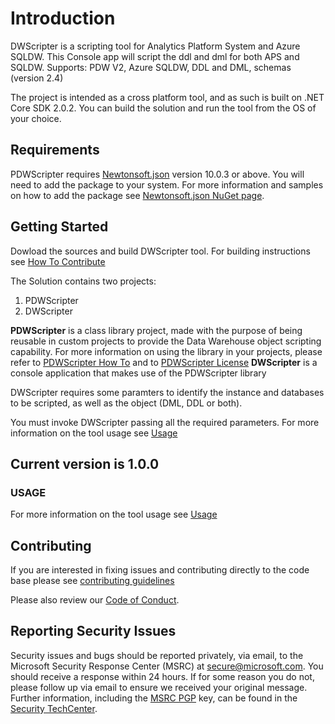 # Introduction

DWScripter is a scripting tool for Analytics Platform System and Azure SQLDW. This Console app will script the ddl and dml for both APS and SQLDW.
Supports: PDW V2, Azure SQLDW, DDL and DML, schemas (version 2.4)

The project is intended as a cross platform tool, and as such is built on .NET Core SDK 2.0.2. You can build the solution and run the tool from the OS of your choice.

## Requirements

PDWScripter requires [Newtonsoft.json](https://github.com/JamesNK/Newtonsoft.Json) version 10.0.3 or above. You will need to add the package to your system. For more information and samples on how to add the package see [Newtonsoft.json NuGet page](https://www.nuget.org/packages/Newtonsoft.Json).

## Getting Started

Dowload the sources and build DWScripter tool. For building instructions see [How To Contribute](./HOW_TO_CONTRIBUTE.md)

The Solution contains two projects:

1. PDWScripter
2. DWScripter

**PDWScripter** is a class library project, made with the purpose of being reusable in custom projects to provide the Data Warehouse object scripting capability. For more information on using the library in your projects, please refer to [PDWScripter How To](./src/PDWScripter/Docs/PDWScripter_How_to.md) and to [PDWScripter License](./src/PDWScripter/Docs/LICENSE.txt)
**DWScripter** is a console application that makes use of the PDWScripter library

DWScripter requires some paramters to identify the instance and databases to be scripted, as well as the object (DML, DDL or both).

You must invoke DWScripter passing all the required parameters.
For more information on the tool usage see [Usage](./USAGE.md)

## Current version is 1.0.0

### USAGE

For more information on the tool usage see [Usage](./USAGE.md)

## Contributing

If you are interested in fixing issues and contributing directly to the code base please see [contributing guidelines](./CONTRIBUTING.md)

Please also review our [Code of Conduct](https://opensource.microsoft.com/codeofconduct/).

## Reporting Security Issues

Security issues and bugs should be reported privately, via email, to the Microsoft Security
Response Center (MSRC) at [secure@microsoft.com](mailto:secure@microsoft.com). You should
receive a response within 24 hours. If for some reason you do not, please follow up via
email to ensure we received your original message. Further information, including the
[MSRC PGP](https://technet.microsoft.com/en-us/security/dn606155) key, can be found in
the [Security TechCenter](https://technet.microsoft.com/en-us/security/default).
